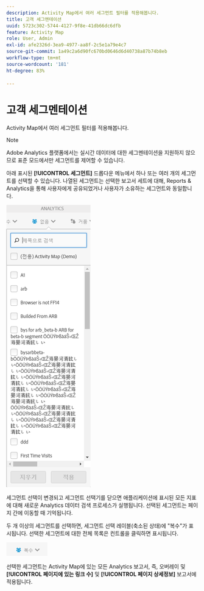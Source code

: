 ```yaml
---
description: Activity Map에서 여러 세그먼트 필터를 적용해봅니다.
title: 고객 세그멘테이션
uuid: 5723c302-5744-4127-9f8e-41db66dc6dfb
feature: Activity Map
role: User, Admin
exl-id: afe2326d-3ea9-4977-aa8f-2c5e1a79e4c7
source-git-commit: 1a49c2a6d90fc670bd0646d6d40738a87b74b8eb
workflow-type: tm+mt
source-wordcount: '181'
ht-degree: 83%

---
```


# 고객 세그멘테이션

Activity Map에서 여러 세그먼트 필터를 적용해봅니다.

>[!NOTE]
>
>Adobe Analytics 플랫폼에서는 실시간 데이터에 대한 세그멘테이션을 지원하지 않으므로 표준 모드에서만 세그먼트를 제어할 수 있습니다.

아래 표시된 **[!UICONTROL 세그먼트]** 드롭다운 메뉴에서 하나 또는 여러 개의 세그먼트를 선택할 수 있습니다. 나열된 세그먼트는 선택한 보고서 세트에 대해, Reports &amp; Analytics을 통해 사용자에게 공유되었거나 사용자가 소유하는 세그먼트와 동일합니다.

![](assets/segments.png)

세그먼트 선택이 변경되고 세그먼트 선택기를 닫으면 애플리케이션에 표시된 모든 지표에 대해 새로운 Analytics 데이터 검색 프로세스가 실행됩니다. 선택된 세그먼트는 페이지 간에 이동할 때 기억됩니다.

두 개 이상의 세그먼트를 선택하면, 세그먼트 선택 레이블(축소된 상태)에 &quot;복수&quot;가 표시됩니다. 선택한 세그먼트에 대한 전체 목록은 컨트롤을 클릭하면 표시됩니다.

![](assets/two_segments.png)

선택한 세그먼트는 Activity Map에 있는 모든 Analytics 보고서, 즉, 오버레이 및 **[!UICONTROL 페이지에 있는 링크 수]** 및 **[!UICONTROL 페이지 상세정보]** 보고서에 적용됩니다.
